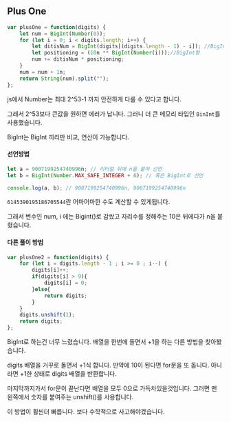 ## Plus One

```js
var plusOne = function(digits) {
    let num = BigInt(Number(0));
    for (let i = 0; i < digits.length; i++) {
        let ditisNum = BigInt(digits[(digits.length - 1) - i]); //BigInt형
        let positioning = (10n ** BigInt(Number(i)));//BigInt형
        num += ditisNum * positioning;
    }
    num = num + 1n;
    return String(num).split("");
};
```

js에서 Number는 최대 2^53-1 까지 안전하게 다룰 수 있다고 합니다. 

그래서 2^53보다 큰값을 원하면 에러가 납니다. 그러니 더 큰 메모리 타입인 `BinInt`를 사용했습니다.

BigInt는 BigInt 끼리만 비교, 연산이 가능합니다.



#### 선언방법

```js
let a = 9007199254740996n; // 리터럴 뒤에 n을 붙여 선언
let b = BigInt(Number.MAX_SAFE_INTEGER + 6); // 혹은 BigInt로 선언

console.log(a, b); // 9007199254740996n, 9007199254740996n
```

`6145390195186705544`란 어마어마한 수도 계산할 수 있게됩니다.

그래서 변수인 num, i 에는 Bigint()로 감쌌고 자리수를 정해주는 10은 뒤에다가 n을 붙혔습니다.



#### 다른 풀이 방법

```js
var plusOne2 = function(digits) {
    for (let i = digits.length - 1 ; i >= 0 ; i--) {
        digits[i]++;
        if(digits[i] > 9){
            digits[i] = 0;
        }else{
            return digits;
        }
    }
    digits.unshift(1);
    return digits;
};
```

BigInt로 하는건 너무 느렸습니다. 배열을 한번에 돌면서 +1을 하는 다른 방법을 찾아봤습니다.

digits 배열을 거꾸로 돌면서 +1식 합니다. 만약에 10이 된다면 for문을 또 돕니다. 아니라면 +1한 상태로 digits 배열을 반환합니다. 

마지막까지가서 for문이 끝난다면 배열을 모두 0으로 가득차있을것입니다. 그러면 맨 왼쪽에서 숫자를 붙여주는 unshift()를 사용합니다.

이 방법이 휠씬더 빠릅니다. 보다 수학적으로 사고해야겠습니다.
